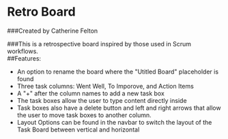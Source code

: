 # Retro Board
###Created by Catherine Felton

###This is a retrospective board inspired by those used in Scrum workflows.  
##Features:
+ An option to rename the board where the "Utitled Board" placeholder is found
+ Three task columns: Went Well, To Imporove, and Action Items
+ A "+" after the column names to add a new task box
+ The task boxes allow the user to type content directly inside 
+ Task boxes also have a delete button and left and right arrows that allow the user to move task boxes to another column.
+ Layout Options can be found in the navbar to switch the layout of the Task Board between vertical and horizontal
